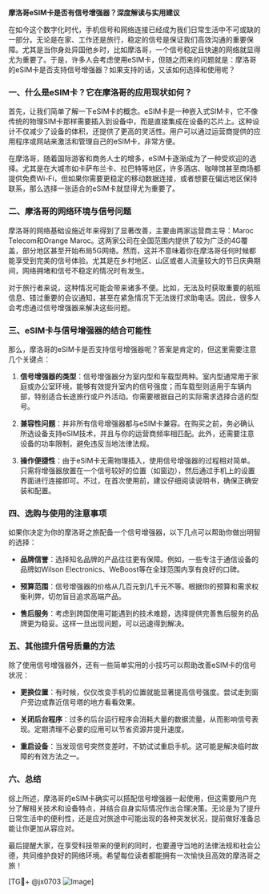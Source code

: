 **摩洛哥eSIM卡是否有信号增强器？深度解读与实用建议**

在如今这个数字化时代，手机信号和网络连接已经成为我们日常生活中不可或缺的一部分。无论是在家、工作还是旅行，稳定的信号是保证我们高效沟通的重要保障。尤其是当你身处异国他乡时，比如摩洛哥，一个信号稳定且快速的网络就显得尤为重要了。于是，许多人会考虑使用eSIM卡，但随之而来的问题就是：摩洛哥的eSIM卡是否支持信号增强器？如果支持的话，又该如何选择和使用呢？

### 一、什么是eSIM卡？它在摩洛哥的应用现状如何？

首先，让我们简单了解一下eSIM卡的概念。eSIM卡是一种嵌入式SIM卡，它不像传统的物理SIM卡那样需要插入到设备中，而是直接集成在设备的芯片上。这种设计不仅减少了设备的体积，还提供了更高的灵活性。用户可以通过运营商提供的应用程序或网站来激活和管理自己的eSIM卡，非常方便。

在摩洛哥，随着国际游客和商务人士的增多，eSIM卡逐渐成为了一种受欢迎的选择。尤其是在大城市如卡萨布兰卡、拉巴特等地区，许多酒店、咖啡馆甚至商场都提供免费Wi-Fi，但如果你需要更稳定的移动数据连接，或者想要在偏远地区保持联系，那么选择一张适合的eSIM卡就显得尤为重要了。

### 二、摩洛哥的网络环境与信号问题

摩洛哥的网络基础设施近年来得到了显著改善，主要由两家运营商主导：Maroc Telecom和Orange Maroc。这两家公司在全国范围内提供了较为广泛的4G覆盖，部分地区甚至开始布局5G网络。然而，这并不意味着你在摩洛哥任何时候都能享受到完美的信号体验。尤其是在乡村地区、山区或者人流量较大的节日庆典期间，网络拥堵和信号不稳定的情况时有发生。

对于旅行者来说，这种情况可能会带来诸多不便。比如，无法及时获取重要的航班信息、错过重要的会议通知，甚至在紧急情况下无法拨打求助电话。因此，很多人会考虑通过信号增强器来解决这些问题。

### 三、eSIM卡与信号增强器的结合可能性

那么，摩洛哥的eSIM卡是否支持信号增强器呢？答案是肯定的，但这里需要注意几个关键点：

1. **信号增强器的类型**：信号增强器分为室内型和车载型两种。室内型通常用于家庭或办公室环境，能够有效提升室内的信号强度；而车载型则适用于车辆内部，特别适合长途旅行或户外活动。你需要根据自己的实际需求选择合适的型号。

2. **兼容性问题**：并非所有信号增强器都与eSIM卡兼容。在购买之前，务必确认所选设备支持eSIM技术，并且与你的运营商频率相匹配。此外，还需要注意设备的功率限制，避免违反当地法律法规。

3. **操作便捷性**：由于eSIM卡无需物理插入，使用信号增强器的过程相对简单。只需将增强器放置在一个信号较好的位置（如窗边），然后通过手机上的设置界面进行连接即可。不过，在首次使用前，建议仔细阅读说明书，确保正确安装和配置。

### 四、选购与使用的注意事项

如果你决定为你的摩洛哥之旅配备一个信号增强器，以下几点可以帮助你做出明智的选择：

- **品牌信誉**：选择知名品牌的产品往往更有保障。例如，一些专注于通信设备的品牌如Wilson Electronics、WeBoost等在全球范围内享有良好的口碑。
  
- **预算范围**：信号增强器的价格从几百元到几千元不等。根据你的预算和需求权衡利弊，切勿盲目追求高端产品。

- **售后服务**：考虑到跨国使用可能遇到的技术难题，选择提供完善售后服务的品牌更为稳妥。这样一旦出现问题，可以迅速得到解决。

### 五、其他提升信号质量的方法

除了使用信号增强器外，还有一些简单实用的小技巧可以帮助改善eSIM卡的信号状况：

- **更换位置**：有时候，仅仅改变手机的位置就能显著提高信号强度。尝试走到窗户旁边或靠近信号塔的地方看看效果。

- **关闭后台程序**：过多的后台运行程序会消耗大量的数据流量，从而影响信号表现。定期清理不必要的应用可以节省资源并提升速度。

- **重启设备**：当发现信号突然变差时，不妨试试重启手机。这可能是解决临时故障的有效方法之一。

### 六、总结

综上所述，摩洛哥的eSIM卡确实可以搭配信号增强器一起使用，但这需要用户充分了解相关技术和设备特点，并结合自身实际情况作出合理决策。无论是为了提升日常生活中的便利性，还是应对旅途中可能出现的各种突发状况，提前做好准备总能让你更加从容应对。

最后提醒大家，在享受科技带来的便利的同时，也要遵守当地的法律法规和社会公德，共同维护良好的网络环境。希望每位读者都能拥有一次愉快且高效的摩洛哥之旅！

[TG💪+ @jx0703 ![Image](https://github.com/user-attachments/assets/dbca1d08-cadb-493c-b0ec-ad6f7a83f270)]
